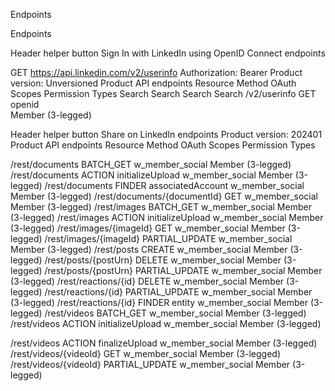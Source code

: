 Endpoints

Endpoints

Header helper button
Sign In with LinkedIn using OpenID Connect endpoints

GET https://api.linkedin.com/v2/userinfo
Authorization: Bearer <access token>
Product version: 
Unversioned
Product API endpoints
Resource
Method
OAuth Scopes
Permission Types
Search
Search
Search
Search
/v2/userinfo	GET	openid	
Member (3-legged)

Header helper button
Share on LinkedIn endpoints
Product version: 
202401
Product API endpoints
Resource
Method
OAuth Scopes
Permission Types

/rest/documents	BATCH_GET	w_member_social	
Member (3-legged)
/rest/documents	ACTION
initializeUpload
w_member_social	
Member (3-legged)
/rest/documents	FINDER
associatedAccount
w_member_social	
Member (3-legged)
/rest/documents/{documentId}	GET	w_member_social	
Member (3-legged)
/rest/images	BATCH_GET	w_member_social	
Member (3-legged)
/rest/images	ACTION
initializeUpload
w_member_social	
Member (3-legged)
/rest/images/{imageId}	GET	w_member_social	
Member (3-legged)
/rest/images/{imageId}	PARTIAL_UPDATE	w_member_social	
Member (3-legged)
/rest/posts	CREATE	w_member_social	
Member (3-legged)
/rest/posts/{postUrn}	DELETE	w_member_social	
Member (3-legged)
/rest/posts/{postUrn}	PARTIAL_UPDATE	w_member_social	
Member (3-legged)
/rest/reactions/{id}	DELETE	w_member_social	
Member (3-legged)
/rest/reactions/{id}	PARTIAL_UPDATE	w_member_social	
Member (3-legged)
/rest/reactions/{id}	FINDER
entity
w_member_social	
Member (3-legged)
/rest/videos	BATCH_GET	w_member_social	
Member (3-legged)
/rest/videos	ACTION
initializeUpload
w_member_social	
Member (3-legged)

/rest/videos	ACTION
finalizeUpload
w_member_social	
Member (3-legged)
/rest/videos/{videoId}	GET	w_member_social	
Member (3-legged)
/rest/videos/{videoId}	PARTIAL_UPDATE	w_member_social	
Member (3-legged)